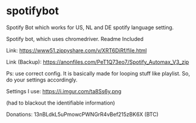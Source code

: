 # spotifybot
Spotify Bot which works for US, NL and DE spotify language setting.

Spotify bot, which uses chromedriver.
Readme Included


Link: https://www51.zippyshare.com/v/XRT6DiRf/file.html

Link (Backup): https://anonfiles.com/PeT1Q73eo7/Spotify_Automax_V3_zip

Ps: use correct config. It is basically made for looping stuff like playlist. So, do your settings accordingly.

Settings I use: https://i.imgur.com/ta8Ss6y.png

(had to blackout the identifiable information)


Donations: 13nBLdkL5uPmowcPWNGrR4vBef215zBK6X (BTC)
